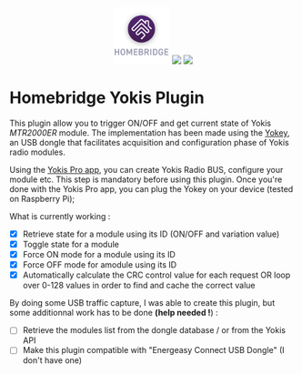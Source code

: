 <p align="center">
<img src="https://github.com/homebridge/branding/raw/master/logos/homebridge-wordmark-logo-vertical.png" height="100">
<img src="https://www.yokis.com/wp-content/themes/yokis/images/yokis.svg" height="100">
<img src="https://www.yokis.com/wp-content/uploads/2017/06/yokey.png" height="100">
</p>

# Homebridge Yokis Plugin

This plugin allow you to trigger ON/OFF and get current state of Yokis *MTR2000ER* module.
The implementation has been made using the [Yokey](https://www.yokis.com/en/system-configuration-and-management/yokey/), an USB dongle that facilitates acquisition and configuration phase of Yokis radio modules.

Using the [Yokis Pro app](https://www.yokis.com/en/app-yokispro/), you can create Yokis Radio BUS, configure your module etc.
This step is mandatory before using this plugin.
Once you're done with the Yokis Pro app, you can plug the Yokey on your device (tested on Raspberry Pi);

What is currently working :

 - [x] Retrieve state for a module using its ID (ON/OFF and variation value)
 - [x] Toggle state for a module
 - [x] Force ON mode for a module using its ID
 - [x] Force OFF mode for amodule using its ID
 - [x] Automatically calculate the CRC control value for each request OR loop over 0-128 values in order to find and cache the correct value

By doing some USB traffic capture, I was able to create this plugin, but some additionnal work has to be done **(help needed !**) :

 - [ ] Retrieve the modules list from the dongle database / or from the Yokis API
 - [ ] Make this plugin compatible with "Energeasy Connect USB Dongle" (I don't have one)
